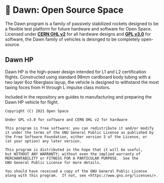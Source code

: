 # 🚀 Dawn: Open Source Space
The Dawn program is a family of passively stabilized rockets designed to be a flexible test platform for future hardware and software for Open Space. Licensed under [**CERN OHL v2**](https://ohwr.org/cern_ohl_s_v2.pdf) for all hardware designs and [**GPL v3.0**](https://www.gnu.org/licenses/) for software, the Dawn family of vehicles is deisnged to be completely open-source.   

## Dawn HP
Dawn HP is the high-power design intended for L1 and L2 certification flights. Constructed using standard 98mm cardboard body tubing with a two layer 6oz fiberglass layup, the vehicle is designed to withstand the most taxing foces from H through L impulse class motors.

Included in the repository are guides to manufacturing and preparing the Dawn HP vehicle for flight.

    Copyright (C) 2021 Open Space
    
    Under GPL v3.0 for software and CERN OHL v2 for hardware

    This program is free software: you can redistribute it and/or modify
    it under the terms of the GNU General Public License as published by
    the Free Software Foundation, either version 3 of the License, or
    (at your option) any later version.

    This program is distributed in the hope that it will be useful,
    but WITHOUT ANY WARRANTY; without even the implied warranty of
    MERCHANTABILITY or FITNESS FOR A PARTICULAR PURPOSE.  See the
    GNU General Public License for more details.

    You should have received a copy of the GNU General Public License
    along with this program.  If not, see <https://www.gnu.org/licenses/>.
